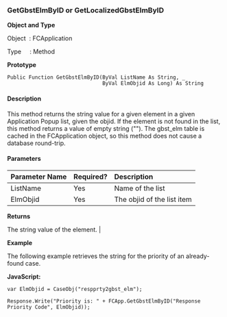 ### GetGbstElmByID or GetLocalizedGbstElmByID

**Object and Type**

Object  : FCApplication

Type     : Method

**Prototype**

```
Public Function GetGbstElmByID(ByVal ListName As String, _
                               ByVal ElmObjid As Long) As String
``` 

#### Description

This method returns the string value for a given element in a given Application Popup list, given the objid. If the element is not found in the list, this method returns a value of empty string (""). The gbst_elm table is cached in the FCApplication object, so this method does not cause a database round-trip.

#### Parameters

| Parameter Name | Required? | Description |
|:--- |:--- |:--- |
| ListName | Yes | Name of the list |
| ElmObjid | Yes | The objid of the list item |

**Returns**

The string value of the element. |

**Example**

The following example retrieves the string for the priority of an already-found case.

**JavaScript:**
```
var ElmObjid = CaseObj("respprty2gbst_elm");

Response.Write("Priority is: " + FCApp.GetGbstElmByID("Response  Priority Code", ElmObjid));
```